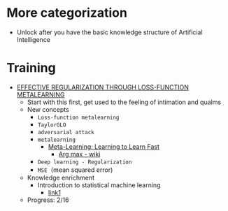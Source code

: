 
# More categorization
- Unlock after you have the basic knowledge structure of Artificial Intelligence

# Training
- [EFFECTIVE REGULARIZATION THROUGH LOSS-FUNCTION METALEARNING](https://arxiv.org/pdf/2010.00788.pdf)
  - Start with this first, get used to the feeling of intimation and qualms
  - New concepts
    - `Loss-function metalearning`
    - `TaylorGLO`
    - `adversarial attack`
    - `metalearning`
      - [Meta-Learning: Learning to Learn Fast](https://lilianweng.github.io/lil-log/2018/11/30/meta-learning.html)
        - [Arg max - wiki](https://en.wikipedia.org/wiki/Arg_max)
    - `Deep learning - Regularization`
    - `MSE`（mean squared error)
  - Knowledge enrichment
    - Introduction to statistical machine learning
      - [link1](http://kioloa08.mlss.cc/files/hutter1.pdf)
  - Progress: 2/16